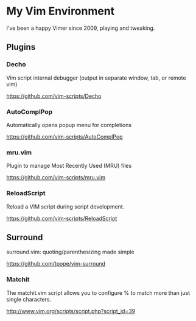 # My Vim Environment

I've been a happy Vimer since 2009, playing and tweaking.

## Plugins

### Decho

Vim script internal debugger (output in separate window, tab, or remote vim)

https://github.com/vim-scripts/Decho

### AutoComplPop

Automatically opens popup menu for completions

https://github.com/vim-scripts/AutoComplPop

### mru.vim

Plugin to manage Most Recently Used (MRU) files

https://github.com/vim-scripts/mru.vim

### ReloadScript

Reload a VIM script during script development.

https://github.com/vim-scripts/ReloadScript

## Surround

surround.vim: quoting/parenthesizing made simple

https://github.com/tpope/vim-surround

### Matchit

The matchit.vim script allows you to configure % to match more than just single characters.

http://www.vim.org/scripts/script.php?script_id=39
